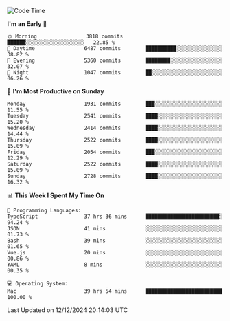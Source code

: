 <!--START_SECTION:waka-->
![Code Time](http://img.shields.io/badge/Code%20Time-4%2C628%20hrs%2010%20mins-blue)

**I'm an Early 🐤** 

```text
🌞 Morning                3818 commits        ██████░░░░░░░░░░░░░░░░░░░   22.85 % 
🌆 Daytime                6487 commits        ██████████░░░░░░░░░░░░░░░   38.82 % 
🌃 Evening                5360 commits        ████████░░░░░░░░░░░░░░░░░   32.07 % 
🌙 Night                  1047 commits        ██░░░░░░░░░░░░░░░░░░░░░░░   06.26 % 
```
📅 **I'm Most Productive on Sunday** 

```text
Monday                   1931 commits        ███░░░░░░░░░░░░░░░░░░░░░░   11.55 % 
Tuesday                  2541 commits        ████░░░░░░░░░░░░░░░░░░░░░   15.20 % 
Wednesday                2414 commits        ████░░░░░░░░░░░░░░░░░░░░░   14.44 % 
Thursday                 2522 commits        ████░░░░░░░░░░░░░░░░░░░░░   15.09 % 
Friday                   2054 commits        ███░░░░░░░░░░░░░░░░░░░░░░   12.29 % 
Saturday                 2522 commits        ████░░░░░░░░░░░░░░░░░░░░░   15.09 % 
Sunday                   2728 commits        ████░░░░░░░░░░░░░░░░░░░░░   16.32 % 
```


📊 **This Week I Spent My Time On** 

```text
💬 Programming Languages: 
TypeScript               37 hrs 36 mins      ████████████████████████░   94.24 % 
JSON                     41 mins             ░░░░░░░░░░░░░░░░░░░░░░░░░   01.73 % 
Bash                     39 mins             ░░░░░░░░░░░░░░░░░░░░░░░░░   01.65 % 
Vue.js                   20 mins             ░░░░░░░░░░░░░░░░░░░░░░░░░   00.86 % 
YAML                     8 mins              ░░░░░░░░░░░░░░░░░░░░░░░░░   00.35 % 

💻 Operating System: 
Mac                      39 hrs 54 mins      █████████████████████████   100.00 % 
```


 Last Updated on 12/12/2024 20:14:03 UTC
<!--END_SECTION:waka-->
